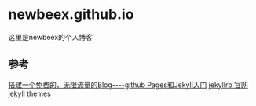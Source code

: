 # newbeex.github.io
这里是newbeex的个人博客

## 参考
[搭建一个免费的，无限流量的Blog----github Pages和Jekyll入门](http://www.ruanyifeng.com/blog/2012/08/blogging_with_jekyll.html)
[jekyllrb 官网](http://jekyllrb.com/)
[jekyll themes](http://jekyllthemes.org/)